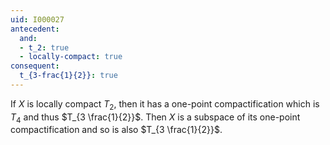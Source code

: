 ```yaml
---
uid: I000027
antecedent:
  and:
  - t_2: true
  - locally-compact: true
consequent:
  t_{3-frac{1}{2}}: true
---
```

If $X$ is locally compact $T_2$, then it has a one-point compactification which is $T_4$ and thus $T_{3 \frac{1}{2}}$. Then $X$ is a subspace of its one-point compactification and so is also $T_{3 \frac{1}{2}}$.


